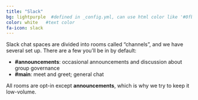 ```yaml
---
title: "Slack"
bg: lightpurple  #defined in _config.yml, can use html color like '#0fbfcf'
color: white   #text color
fa-icon: slack
---
```



Slack chat spaces are divided into rooms called “channels”, and we have several set up. There are a few you’ll be in by default:

- <strong>#announcements</strong>: occasional announcements and discussion about group governance
- <strong>#main</strong>: meet and greet; general chat

All rooms are opt-in except <strong>announcements</strong>, which is why we try to keep it low-volume.
